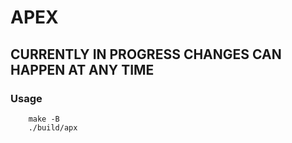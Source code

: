 # APEX

## CURRENTLY IN PROGRESS CHANGES CAN HAPPEN AT ANY TIME

### Usage

```
    make -B
    ./build/apx
```